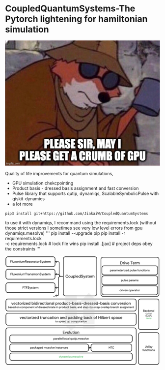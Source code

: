 # CoupledQuantumSystems-The Pytorch lightening for hamiltonian simulation

![gpu_meme](assets/gpu_meme.jpg)

Quality of life improvements for quantum simulations,
- GPU simulation chekcpointing
- Product basis - dressed basis assignment and fast conversion
- Pulse library that supports qutip, dynamiqs, ScalableSymbolicPulse with qiskit-dynamics
- a lot more
 
```
pip3 install git+https://github.com/JiakaiW/CoupledQuantumSystems
```

to use it with dynamiqs, I recommand using the requirements.lock (without those strict versions I sometimes see very low level errors from gpu dynamiqs.mesolve)
'''
pip install --upgrade pip
pip install -r requirements.lock \
            -c requirements.lock      # lock file wins
pip install .[jax]                    # project deps obey the constraints
'''

![workflow of quantum simulation using this package](assets/CoupledQuantumSystems.png)

